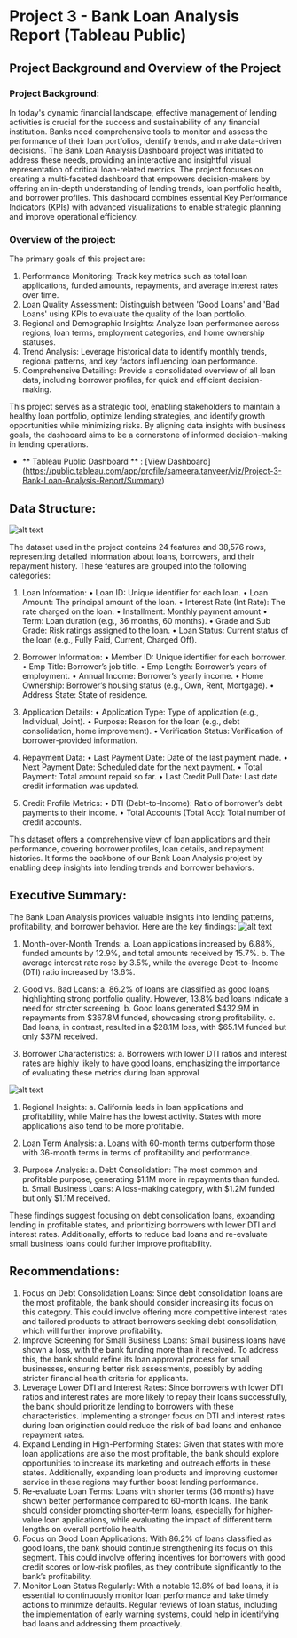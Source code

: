 # Project 3 - Bank Loan Analysis Report (Tableau Public)

## Project Background and Overview of the Project
### Project Background: 
In today's dynamic financial landscape, effective management of lending activities is crucial for the success and sustainability of any financial institution. 
Banks need comprehensive tools to monitor and assess the performance of their loan portfolios, identify trends, and make data-driven decisions.
The Bank Loan Analysis Dashboard project was initiated to address these needs, providing an interactive and insightful visual representation of critical loan-related metrics.
The project focuses on creating a multi-faceted dashboard that empowers decision-makers by offering an in-depth understanding of lending trends, loan portfolio health, and borrower profiles. 
This dashboard combines essential Key Performance Indicators (KPIs) with advanced visualizations to enable strategic planning and improve operational efficiency.

### Overview of the project:
The primary goals of this project are:
1.	Performance Monitoring: Track key metrics such as total loan applications, funded amounts, repayments, and average interest rates over time.
2.	Loan Quality Assessment: Distinguish between 'Good Loans' and 'Bad Loans' using KPIs to evaluate the quality of the loan portfolio.
3.	Regional and Demographic Insights: Analyze loan performance across regions, loan terms, employment categories, and home ownership statuses.
4.	Trend Analysis: Leverage historical data to identify monthly trends, regional patterns, and key factors influencing loan performance.
5.	Comprehensive Detailing: Provide a consolidated overview of all loan data, including borrower profiles, for quick and efficient decision-making.

This project serves as a strategic tool, enabling stakeholders to maintain a healthy loan portfolio, optimize lending strategies, and identify growth opportunities while minimizing risks. By aligning data insights with business goals, the dashboard aims to be a cornerstone of informed decision-making in lending operations.

- ** Tableau Public Dashboard ** : [View Dashboard] (https://public.tableau.com/app/profile/sameera.tanveer/viz/Project-3-Bank-Loan-Analysis-Report/Summary)

## Data Structure: 
![alt text](image.png)

The dataset used in the project contains 24 features and 38,576 rows, representing detailed information about loans, borrowers, and their repayment history. 
These features are grouped into the following categories:
1.	Loan Information:
•	Loan ID: Unique identifier for each loan.
•	Loan Amount: The principal amount of the loan.
•	Interest Rate (Int Rate): The rate charged on the loan.
•	Installment: Monthly payment amount
•	Term: Loan duration (e.g., 36 months, 60 months).
•	Grade and Sub Grade: Risk ratings assigned to the loan.
•	Loan Status: Current status of the loan (e.g., Fully Paid, Current, Charged Off).

2.	Borrower Information:
•	Member ID: Unique identifier for each borrower.
•	Emp Title: Borrower’s job title.
•	Emp Length: Borrower’s years of employment.
•	Annual Income: Borrower’s yearly income.
•	Home Ownership: Borrower’s housing status (e.g., Own, Rent, Mortgage).
•	Address State: State of residence.

3.	Application Details:
•	Application Type: Type of application (e.g., Individual, Joint).
•	Purpose: Reason for the loan (e.g., debt consolidation, home improvement).
•	Verification Status: Verification of borrower-provided information.

4.	Repayment Data:
•	Last Payment Date: Date of the last payment made.
•	Next Payment Date: Scheduled date for the next payment.
•	Total Payment: Total amount repaid so far.
•	Last Credit Pull Date: Last date credit information was updated.

5.	Credit Profile Metrics:
•	DTI (Debt-to-Income): Ratio of borrower’s debt payments to their income.
•	Total Accounts (Total Acc): Total number of credit accounts.

This dataset offers a comprehensive view of loan applications and their performance, covering borrower profiles, loan details, and repayment histories. It forms the backbone of our Bank Loan Analysis project by enabling deep insights into lending trends and borrower behaviors.

## Executive Summary: 
The Bank Loan Analysis provides valuable insights into lending patterns, profitability, and borrower behavior. 
Here are the key findings: 
![alt text](dashboard1.png)

1. Month-over-Month Trends:
    a.	Loan applications increased by 6.88%, funded amounts by 12.9%, and total amounts received by 15.7%.
    b.	The average interest rate rose by 3.5%, while the average Debt-to-Income (DTI) ratio increased by 13.6%.

2. Good vs. Bad Loans:
    a.	86.2% of loans are classified as good loans, highlighting strong portfolio quality. However, 13.8% bad loans indicate a need for stricter screening.
    b.	Good loans generated $432.9M in repayments from $367.8M funded, showcasing strong profitability.
    c.	Bad loans, in contrast, resulted in a $28.1M loss, with $65.1M funded but only $37M received.

3. Borrower Characteristics:
    a.	Borrowers with lower DTI ratios and interest rates are highly likely to have good loans, emphasizing the importance of evaluating these metrics during loan approval

![alt text](dashboard2.png)

1. Regional Insights:
    a.	California leads in loan applications and profitability, while Maine has the lowest activity. 
        States with more applications also tend to be more profitable.

2. Loan Term Analysis:
    a.	Loans with 60-month terms outperform those with 36-month terms in terms of profitability and performance.

3. Purpose Analysis:
    a.	Debt Consolidation: The most common and profitable purpose, generating $1.1M more in repayments than funded.
    b.	Small Business Loans: A loss-making category, with $1.2M funded but only $1.1M received.

These findings suggest focusing on debt consolidation loans, expanding lending in profitable states, and prioritizing borrowers with lower DTI and interest rates. Additionally, efforts to reduce bad loans and re-evaluate small business loans could further improve profitability.

## Recommendations: 
1.	Focus on Debt Consolidation Loans:
        Since debt consolidation loans are the most profitable, the bank should consider increasing its focus on this category. This could involve offering more competitive interest rates and tailored products to attract borrowers seeking debt consolidation, which will further improve profitability.
2.	Improve Screening for Small Business Loans:
        Small business loans have shown a loss, with the bank funding more than it received. To address this, the bank should refine its loan approval process for small businesses, ensuring better risk assessments, possibly by adding stricter financial health criteria for applicants.
3.	Leverage Lower DTI and Interest Rates:
        Since borrowers with lower DTI ratios and interest rates are more likely to repay their loans successfully, the bank should prioritize lending to borrowers with these characteristics. Implementing a stronger focus on DTI and interest rates during loan origination could reduce the risk of bad loans and enhance repayment rates.
4.	Expand Lending in High-Performing States:
        Given that states with more loan applications are also the most profitable, the bank should explore opportunities to increase its marketing and outreach efforts in these states. Additionally, expanding loan products and improving customer service in these regions may further boost lending performance.
5.	Re-evaluate Loan Terms:
        Loans with shorter terms (36 months) have shown better performance compared to 60-month loans. The bank should consider promoting shorter-term loans, especially for higher-value loan applications, while evaluating the impact of different term lengths on overall portfolio health.
6.	Focus on Good Loan Applications:
        With 86.2% of loans classified as good loans, the bank should continue strengthening its focus on this segment. This could involve offering incentives for borrowers with good credit scores or low-risk profiles, as they contribute significantly to the bank’s profitability.
7.	Monitor Loan Status Regularly:
        With a notable 13.8% of bad loans, it is essential to continuously monitor loan performance and take timely actions to minimize defaults. Regular reviews of loan status, including the implementation of early warning systems, could help in identifying bad loans and addressing them proactively.










